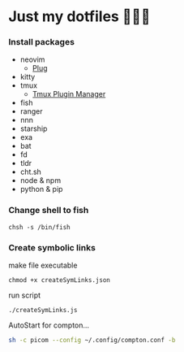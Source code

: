 # Just my dotfiles 👨🏻‍💻

### Install packages

- neovim 
    - [ Plug ]( https://github.com/junegunn/vim-plug )
- kitty
- tmux 
    - [ Tmux Plugin Manager ](https://github.com/tmux-plugins/tpm)
- fish
- ranger
- nnn
- starship
- exa
- bat
- fd
- tldr
- cht.sh
- node & npm
- python & pip

### Change shell to fish

```
chsh -s /bin/fish
```

### Create symbolic links

make file executable

```
chmod +x createSymLinks.json
```

run script

```
./createSymLinks.js
```

AutoStart for compton...

```bash
sh -c picom --config ~/.config/compton.conf -b
```
